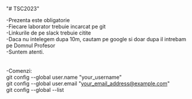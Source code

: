 "# TSC2023" 

-Prezenta este obligatorie <br>
-Fiecare laborator trebuie incarcat pe git <br>
-Linkurile de pe slack trebuie citite <br>
-Daca nu intelegem dupa 10m, cautam pe google si doar dupa il intrebam pe Domnul Profesor<br>
-Suntem atenti.<br>
<br>
<br>
-Comenzi:<br>
git config --global user.name "your_username" <br>
git config --global user.email "your_email_address@example.com"<br>
git config --global --list<br>